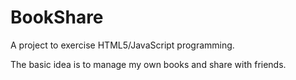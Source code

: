 BookShare
=========

A project to exercise HTML5/JavaScript programming.

The basic idea is to manage my own books and share with friends.

